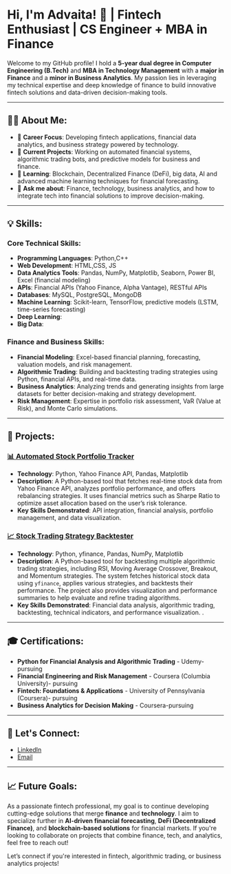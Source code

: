 # Hi, I'm Advaita! 👋 | Fintech Enthusiast | CS Engineer + MBA in Finance

Welcome to my GitHub profile! I hold a **5-year dual degree in Computer Engineering (B.Tech)** and **MBA in Technology Management** with a **major in Finance** and a **minor in Business Analytics**. My passion lies in leveraging my technical expertise and deep knowledge of finance to build innovative fintech solutions and data-driven decision-making tools.

---

## 🧑‍💼 About Me:
- 💼 **Career Focus**: Developing fintech applications, financial data analytics, and business strategy powered by technology.
- 🔭 **Current Projects**: Working on automated financial systems, algorithmic trading bots, and predictive models for business and finance.
- 🌱 **Learning**: Blockchain, Decentralized Finance (DeFi), big data, AI and advanced machine learning techniques for financial forecasting.
- 💬 **Ask me about**: Finance, technology, business analytics, and how to integrate tech into financial solutions to improve decision-making.

---

## 💡 Skills:

### Core Technical Skills:
- **Programming Languages**: Python,C++
- **Web Development**: HTML,CSS, JS
- **Data Analytics Tools**: Pandas, NumPy, Matplotlib, Seaborn, Power BI, Excel (financial modeling)
- **APIs**: Financial APIs (Yahoo Finance, Alpha Vantage), RESTful APIs
- **Databases**: MySQL, PostgreSQL, MongoDB
- **Machine Learning**: Scikit-learn, TensorFlow, predictive models (LSTM, time-series forecasting)
- **Deep Learning**:
- **Big Data**: 

### Finance and Business Skills:
- **Financial Modeling**: Excel-based financial planning, forecasting, valuation models, and risk management.
- **Algorithmic Trading**: Building and backtesting trading strategies using Python, financial APIs, and real-time data.
- **Business Analytics**: Analyzing trends and generating insights from large datasets for better decision-making and strategy development.
- **Risk Management**: Expertise in portfolio risk assessment, VaR (Value at Risk), and Monte Carlo simulations.

---

## 🚀 Projects:

### [📊 Automated Stock Portfolio Tracker](https://github.com/yourusername/stock-portfolio-tracker)
- **Technology**: Python, Yahoo Finance API, Pandas, Matplotlib
- **Description**: A Python-based tool that fetches real-time stock data from Yahoo Finance API, analyzes portfolio performance, and offers rebalancing strategies. It uses financial metrics such as Sharpe Ratio to optimize asset allocation based on the user’s risk tolerance.
- **Key Skills Demonstrated**: API integration, financial analysis, portfolio management, and data visualization.

### [📈 Stock Trading Strategy Backtester](https://github.com/yourusername/stock-trading-strategy-backtester)
- **Technology**: Python, yfinance, Pandas, NumPy, Matplotlib
- **Description**: A Python-based tool for backtesting multiple algorithmic trading strategies, including RSI, Moving Average Crossover, Breakout, and Momentum strategies. The system fetches historical stock data using `yfinance`, applies various strategies, and backtests their performance. The project also provides visualization and performance summaries to help evaluate and refine trading algorithms.
- **Key Skills Demonstrated**: Financial data analysis, algorithmic trading, backtesting, technical indicators, and performance visualization.
.

---

## 🎓 Certifications:
- **Python for Financial Analysis and Algorithmic Trading** - Udemy- pursuing
- **Financial Engineering and Risk Management** - Coursera (Columbia University)- pursuing
- **Fintech: Foundations & Applications** - University of Pennsylvania (Coursera)- pursuing
- **Business Analytics for Decision Making** - Coursera-pursuing

---

## 🔗 Let's Connect:
- [LinkedIn](https://www.linkedin.com/in/advaita-menon-0686361a8/)
- [Email](advaitamenon2002@gmail.com)

---

## 📈 Future Goals:
As a passionate fintech professional, my goal is to continue developing cutting-edge solutions that merge **finance** and **technology**. I aim to specialize further in **AI-driven financial forecasting**, **DeFi (Decentralized Finance)**, and **blockchain-based solutions** for financial markets. If you're looking to collaborate on projects that combine finance, tech, and analytics, feel free to reach out!

Let’s connect if you're interested in fintech, algorithmic trading, or business analytics projects!
